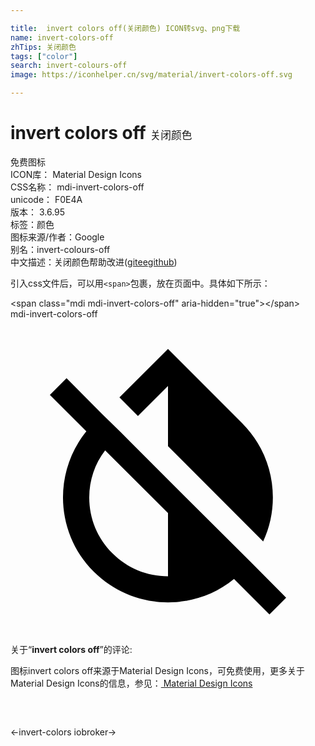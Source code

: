 ```yaml
---

title:  invert colors off(关闭颜色) ICON转svg、png下载
name: invert-colors-off
zhTips: 关闭颜色
tags: ["color"]
search: invert-colours-off
image: https://iconhelper.cn/svg/material/invert-colors-off.svg

---
```


# invert colors off  <small style="font-size: 60%;font-weight: 100">关闭颜色</small>


<div class="detail-page">
<p>
<span><span class="badge-success badge">免费图标</span> </span>
<br/>
<span>
ICON库：
<span class="badge-secondary badge">Material Design Icons</span> 
</span>
<br/>
<span>
CSS名称：
<span class="badge-secondary badge">mdi-invert-colors-off</span> 
</span>
<br/>
<span>
unicode：
<span class="badge-secondary badge">F0E4A</span> 
<copy-btn content='F0E4A' btn-title=""></copy-btn>
<copy-btn :content='String.fromCodePoint(parseInt("F0E4A", 16))' btn-title="复制U"></copy-btn>
</span>
<br/>
<span>
版本：
<span class="badge-secondary badge">3.6.95</span> 
</span><br/><span>标签：<span class="badge-light badge"><router-link to="/tags/color.html">颜色</router-link></span></span>
<br/>
<span>图标来源/作者：<span class="badge-light badge">Google</span></span> 
<br/>
<span>别名：<span class="badge-light badge">invert-colours-off</span></span><br/><span class="zh-detail">中文描述：<span class="badge-primary badge">关闭颜色</span><span class="help-link"><span>帮助改进</span>(<a href="https://gitee.com/liuwave/icon-helper/edit/master/json/material/invert-colors-off.json" target="_blank" rel="noopener noreferrer">gitee</a><a href="https://github.com/liuwave/icon-helper/edit/master/json/material/invert-colors-off.json" target="_blank" rel="noopener noreferrer">github</a></span>)</span><br/>
</p>
</div>
<div class="alert alert-dark">
  <i class="mdi mdi-invert-colors-off mdi-48px"></i>
  <i class="mdi mdi-invert-colors-off mdi-36px"></i>
  <i class="mdi mdi-invert-colors-off mdi-24px"></i>
  <i class="mdi mdi-invert-colors-off mdi-18px"></i>
</div>
<div>
  <p>引入css文件后，可以用<code>&lt;span&gt;</code>包裹，放在页面中。具体如下所示：    
  </p>
  <div class="alert alert-primary" style="font-size: 14px">
    &lt;span class="mdi mdi-invert-colors-off" aria-hidden="true"&gt;&lt;/span&gt;
    <copy-btn content='<span class="mdi mdi-invert-colors-off" aria-hidden="true"></span>'></copy-btn>
  </div>
  <div class="alert alert-secondary">
    <i class="mdi mdi-invert-colors-off"
    style="font-size: 24px"
    aria-hidden="true"></i> mdi-invert-colors-off
    <copy-btn content="mdi-invert-colors-off" btn-title="复制图标名称"></copy-btn>
  </div>
</div>
<div id="svg" class="svg-wrap">
<svg xmlns="http://www.w3.org/2000/svg" viewBox="0 0 24 24"><path d="M20.65,20.87L18.3,18.5L12,12.23L8.44,8.66L7,7.25L4.27,4.5L3,5.77L5.78,8.55C3.23,11.69 3.42,16.31 6.34,19.24C7.9,20.8 9.95,21.58 12,21.58C13.79,21.58 15.57,21 17.03,19.8L19.73,22.5L21,21.23L20.65,20.87M12,19.59C10.4,19.59 8.89,18.97 7.76,17.83C6.62,16.69 6,15.19 6,13.59C6,12.27 6.43,11 7.21,10L12,14.77V19.59M12,5.1V9.68L19.25,16.94C20.62,14 20.09,10.37 17.65,7.93L12,2.27L8.3,5.97L9.71,7.38L12,5.1Z" /></svg>
</div>
<detail full-name='mdi-invert-colors-off'></detail>
<div class="icon-detail__container">
<p>关于“<b>invert colors off</b>”的评论:</p>
</div>
<Vssue title="关于“invert colors off”的评论" />    
<div><p>图标invert colors off来源于Material Design Icons，可免费使用，更多关于 Material Design Icons的信息，参见：<a target="_blank" href="https://iconhelper.cn/material.html"> Material Design Icons</a>
</p></div>

<div style="padding:2rem 0 " class="page-nav"><p class="inner"><span class="prev">←<router-link to="/icon/invert-colors.html">invert-colors</router-link></span> <span class="next"><router-link to="/icon/iobroker.html">iobroker</router-link>→</span></p></div>

